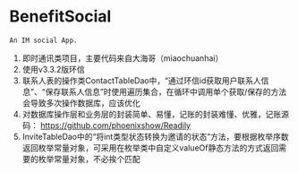# BenefitSocial
    An IM social App.

1. 即时通讯类项目，主要代码来自大海哥（miaochuanhai）
2. 使用v3.3.2版环信
3. 联系人表的操作类ContactTableDao中，“通过环信id获取用户联系人信息”、“保存联系人信息”时使用遍历集合，在循环中调用单个获取/保存的方法会导致多次操作数据库，应该优化
4. 对数据库操作层和业务层的封装简单、易懂，记账的封装难懂、优雅，记账源码：
    https://github.com/phoenixshow/Readily
5. InviteTableDao中的“将int类型状态转换为邀请的状态”方法，要根据枚举序数返回枚举常量对象，可采用在枚举类中自定义valueOf静态方法的方式返回需要的枚举常量对象，不必挨个匹配
